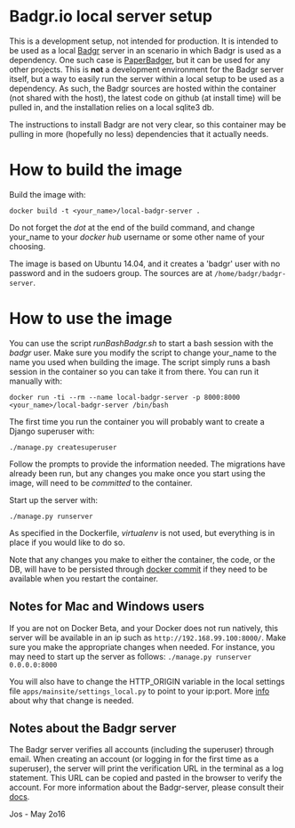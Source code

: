# Badgr.io local server setup
This is a development setup, not intended for production. It is intended to be
used as a local [Badgr](https://github.com/concentricsky/badgr-server) server
in an scenario in which Badgr is used as a dependency. One such case is
[PaperBadger](https://github.com/mozillascience/PaperBadger),
but it can be used for any other projects. This is __not__ a development environment for the
Badgr server itself, but a way to easily run the server within a local setup to be used as
a dependency. As such, the Badgr sources are hosted within the container
(not shared with the host), the latest code on github (at install time) will be pulled in,
and the installation relies on a local sqlite3 db.

The instructions to install Badgr are not very clear, so this container may be pulling in
more (hopefully no less) dependencies that it actually needs.

# How to build the image
Build the image with:

`docker build -t <your_name>/local-badgr-server .`

Do not forget the _dot_ at the end of the build command, and change your_name to your
_docker hub_ username or some other name of your choosing.

The image is based on Ubuntu 14.04, and it creates a 'badgr' user with no password and in the
sudoers group. The sources are at `/home/badgr/badgr-server`.

# How to use the image
You can use the script _runBashBadgr.sh_ to start a bash session with the _badgr_ user. Make sure you
modify the script to change your_name to the name you used when building the image. The script
simply runs a bash session in the container so you can take it from there.
You can run it manually with:

`docker run -ti --rm --name local-badgr-server -p 8000:8000 <your_name>/local-badgr-server /bin/bash`

The first time you run the container you will probably want to create a Django superuser with:

`./manage.py createsuperuser`

Follow the prompts to provide the information
needed. The migrations have already been run, but any changes you make once you
start using the image, will need to be _committed_ to the container.

Start up the server with:

`./manage.py runserver`

As specified in the Dockerfile, _virtualenv_ is not used, but everything is in place if you would
like to do so.

Note that any changes you make to either the container, the code, or the DB, will have to be
persisted through [docker commit](https://docs.docker.com/engine/reference/commandline/commit/)
if they need to be available when you restart the container.

## Notes for Mac and Windows users

If you are not on Docker Beta, and your Docker does not run natively, this server will be
available in an ip such as `http://192.168.99.100:8000/`. Make sure you make the appropriate
changes when needed. For instance, you may need to start up the server as follows:
`./manage.py runserver 0.0.0.0:8000`

You will also have to change the HTTP_ORIGIN variable in the local settings
file `apps/mainsite/settings_local.py` to point to your ip:port. More 
[info](https://github.com/concentricsky/badgr-server/issues/33) about why that change is needed.

## Notes about the Badgr server
The Badgr server verifies all accounts (including the superuser) through email. When creating an
account (or logging in for the first time as a superuser), the server will print the verification
URL in the terminal as a log statement. This URL can be copied and pasted in the browser to verify
the account. For more information about the Badgr-server, please consult their
[docs](https://github.com/concentricsky/badgr-server).

Jos - May 2o16
